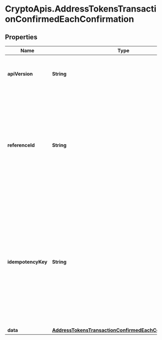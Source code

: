 # CryptoApis.AddressTokensTransactionConfirmedEachConfirmation

## Properties

Name | Type | Description | Notes
------------ | ------------- | ------------- | -------------
**apiVersion** | **String** | Specifies the version of the API that incorporates this endpoint. | 
**referenceId** | **String** | Represents a unique identifier that serves as reference to the specific request which prompts a callback, e.g. Blockchain Events Subscription, Blockchain Automation, etc. | 
**idempotencyKey** | **String** | Specifies a unique ID generated by the system and attached to each callback. It is used by the server to recognize consecutive requests with the same data with the purpose not to perform the same operation twice. | 
**data** | [**AddressTokensTransactionConfirmedEachConfirmationData**](AddressTokensTransactionConfirmedEachConfirmationData.md) |  | 


